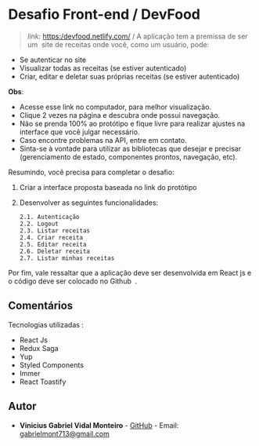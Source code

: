 # Desafio Front-end / DevFood 

>*link:*  [https:/devfood.netlify.com/](https://devfood.netlify.com/)
/
A aplicação tem a premissa de ser um ​ site de receitas​ onde você, como um
usuário, pode:

 - Se autenticar no site
 - Visualizar todas as receitas (se estiver autenticado)
 - Criar, editar e deletar suas próprias receitas (se estiver autenticado)

**Obs**: ​ 

 - Acesse esse link no computador, para melhor visualização.
 - Clique 2 vezes na página e descubra onde possui navegação.
 - Não se prenda 100% ao protótipo e fique livre para realizar ajustes na interface que você julgar necessário.
 - Caso encontre problemas na API, entre em contato.
 -  Sinta-se à vontade para utilizar as bibliotecas que desejar e precisar
(gerenciamento de estado, componentes prontos, navegação, etc).

Resumindo, você precisa para completar o desafio:
 1. Criar a interface proposta baseada no link do 
protótipo
 2. Desenvolver as seguintes funcionalidades:
	
		2.1. Autenticação
    	2.2. Logout
    	2.3. Listar receitas
    	2.4. Criar receita
    	2.5. Editar receita
    	2.6. Deletar receita
    	2.7. Listar minhas receitas 
   Por fim, vale ressaltar que a aplicação deve ser desenvolvida em ​ React js​ e o código deve ser colocado no ​Github ​ .

## Comentários

Tecnologias utilizadas :

 - React Js
 - Redux Saga
 - Yup
 - Styled Components
 - Immer
 - React Toastify

## Autor

-   **Vinicius Gabriel Vidal Monteiro**  -  [GitHub](https://github.com/Gabriel-Monteiro7)  - Email:  [gabrielmont713@gmail.com](mailto:gabrielmont713@gmail.com)
